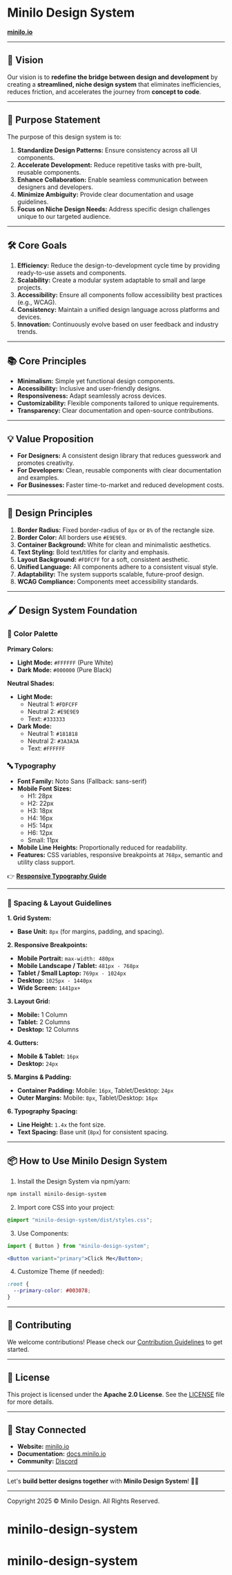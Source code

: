 # Minilo Design System

[**minilo.io**](http://www.minilo.io/)

---

## 🚀 **Vision**

Our vision is to **redefine the bridge between design and development** by creating a **streamlined, niche design system** that eliminates inefficiencies, reduces friction, and accelerates the journey from **concept to code**.

---

## 🎯 **Purpose Statement**

The purpose of this design system is to:

1. **Standardize Design Patterns:** Ensure consistency across all UI components.
2. **Accelerate Development:** Reduce repetitive tasks with pre-built, reusable components.
3. **Enhance Collaboration:** Enable seamless communication between designers and developers.
4. **Minimize Ambiguity:** Provide clear documentation and usage guidelines.
5. **Focus on Niche Design Needs:** Address specific design challenges unique to our targeted audience.

---

## 🛠️ **Core Goals**

1. **Efficiency:** Reduce the design-to-development cycle time by providing ready-to-use assets and components.
2. **Scalability:** Create a modular system adaptable to small and large projects.
3. **Accessibility:** Ensure all components follow accessibility best practices (e.g., WCAG).
4. **Consistency:** Maintain a unified design language across platforms and devices.
5. **Innovation:** Continuously evolve based on user feedback and industry trends.

---

## 📚 **Core Principles**

- **Minimalism:** Simple yet functional design components.
- **Accessibility:** Inclusive and user-friendly designs.
- **Responsiveness:** Adapt seamlessly across devices.
- **Customizability:** Flexible components tailored to unique requirements.
- **Transparency:** Clear documentation and open-source contributions.

---

## 💡 **Value Proposition**

- **For Designers:** A consistent design library that reduces guesswork and promotes creativity.
- **For Developers:** Clean, reusable components with clear documentation and examples.
- **For Businesses:** Faster time-to-market and reduced development costs.

---

## 🎨 **Design Principles**

1. **Border Radius:** Fixed border-radius of `8px` or `8%` of the rectangle size.
2. **Border Color:** All borders use `#E9E9E9`.
3. **Container Background:** White for clean and minimalistic aesthetics.
4. **Text Styling:** Bold text/titles for clarity and emphasis.
5. **Layout Background:** `#FDFCFF` for a soft, consistent aesthetic.
6. **Unified Language:** All components adhere to a consistent visual style.
7. **Adaptability:** The system supports scalable, future-proof design.
8. **WCAG Compliance:** Components meet accessibility standards.

---

## 🖌️ **Design System Foundation**

### 🎨 **Color Palette**

**Primary Colors:**

- **Light Mode:** `#FFFFFF` (Pure White)
- **Dark Mode:** `#000000` (Pure Black)

**Neutral Shades:**

- **Light Mode:**
  - Neutral 1: `#FDFCFF`
  - Neutral 2: `#E9E9E9`
  - Text: `#333333`
- **Dark Mode:**
  - Neutral 1: `#181818`
  - Neutral 2: `#3A3A3A`
  - Text: `#FFFFFF`

### 🔤 **Typography**

- **Font Family:** Noto Sans (Fallback: sans-serif)
- **Mobile Font Sizes:**
  - H1: 28px
  - H2: 22px
  - H3: 18px
  - H4: 16px
  - H5: 14px
  - H6: 12px
  - Small: 11px
- **Mobile Line Heights:** Proportionally reduced for readability.
- **Features:** CSS variables, responsive breakpoints at `768px`, semantic and utility class support.

👉 [**Responsive Typography Guide**](https://prod-files-secure.s3.us-west-2.amazonaws.com/de9e1ef1-59b5-4522-b97f-14ae3eebf85e/4f0a1711-6a8d-449a-a420-989c1926a28f/typography-system-responsive.css)

---

### 📐 **Spacing & Layout Guidelines**

**1. Grid System:**

- **Base Unit:** `8px` (for margins, padding, and spacing).

**2. Responsive Breakpoints:**

- **Mobile Portrait:** `max-width: 480px`
- **Mobile Landscape / Tablet:** `481px - 768px`
- **Tablet / Small Laptop:** `769px - 1024px`
- **Desktop:** `1025px - 1440px`
- **Wide Screen:** `1441px+`

**3. Layout Grid:**

- **Mobile:** 1 Column
- **Tablet:** 2 Columns
- **Desktop:** 12 Columns

**4. Gutters:**

- **Mobile & Tablet:** `16px`
- **Desktop:** `24px`

**5. Margins & Padding:**

- **Container Padding:** Mobile: `16px`, Tablet/Desktop: `24px`
- **Outer Margins:** Mobile: `8px`, Tablet/Desktop: `16px`

**6. Typography Spacing:**

- **Line Height:** `1.4x` the font size.
- **Text Spacing:** Base unit (`8px`) for consistent spacing.

---

## 📦 **How to Use Minilo Design System**

1. Install the Design System via npm/yarn:

```bash
npm install minilo-design-system
```

2. Import core CSS into your project:

```css
@import "minilo-design-system/dist/styles.css";
```

3. Use Components:

```jsx
import { Button } from "minilo-design-system";

<Button variant="primary">Click Me</Button>;
```

4. Customize Theme (if needed):

```css
:root {
  --primary-color: #003078;
}
```

---

## 🤝 **Contributing**

We welcome contributions! Please check our [Contribution Guidelines](CONTRIBUTING.md) to get started.

---

## 📄 **License**

This project is licensed under the **Apache 2.0 License**. See the [LICENSE](LICENSE) file for more details.

---

## 🧠 **Stay Connected**

- **Website:** [minilo.io](http://www.minilo.io/)
- **Documentation:** [docs.minilo.io](http://docs.minilo.io/)
- **Community:** [Discord](https://discord.gg/minilo-design)

---

Let's **build better designs together** with **Minilo Design System**! 🚀✨

---

Copyright 2025 © Minilo Design. All Rights Reserved.

# minilo-design-system
# minilo-design-system
